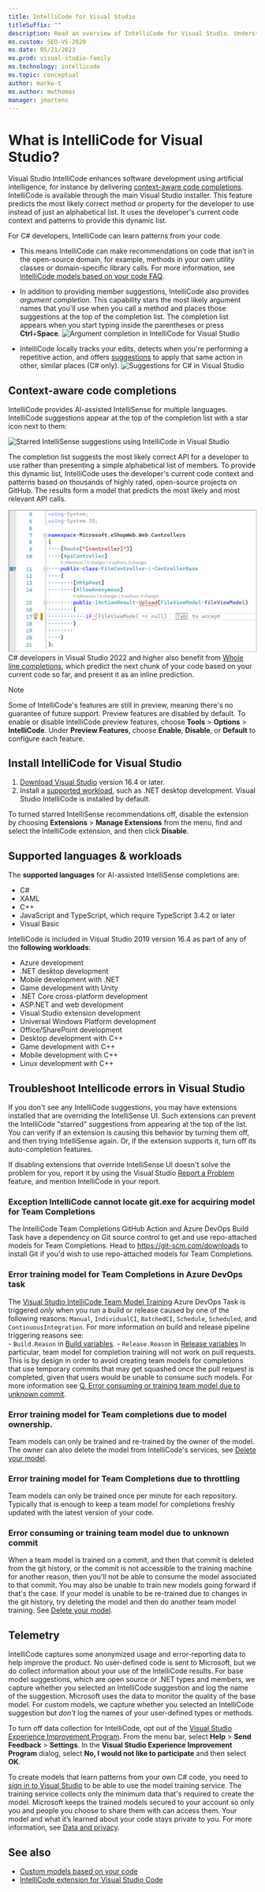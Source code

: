 ```yaml
---
title: IntelliCode for Visual Studio
titleSuffix: ""
description: Read an overview of IntelliCode for Visual Studio. Understand preview features, supported languages, prerequisites, troubleshooting issues, and telemetry.
ms.custom: SEO-VS-2020
ms.date: 05/21/2023
ms.prod: visual-studio-family
ms.technology: intellicode
ms.topic: conceptual
author: markw-t
ms.author: mwthomas
manager: jmartens
---
```

# What is IntelliCode for Visual Studio?

Visual Studio IntelliCode enhances software development using artificial intelligence, for instance by delivering [context-aware code completions](#context-aware-code-completions). IntelliCode is available through the main Visual Studio installer.  This feature predicts the most likely correct method or property for the developer to use instead of just an alphabetical list. It uses the developer's current code context and patterns to provide this dynamic list.

For C# developers, IntelliCode can learn patterns from your code. 
- This means IntelliCode can make recommendations on code that isn’t in the open-source domain, for example, methods in your own utility classes or domain-specific library calls. For more information, see [IntelliCode models based on your code FAQ](custom-models.md).

- In addition to providing member suggestions, IntelliCode also provides *argument completion*. This capability stars the most likely argument names that you'll use when you call a method and places those suggestions at the top of the completion list. The completion list appears when you start typing inside the parentheses or press **Ctrl**+**Space**.
  ![Argument completion in IntelliCode for Visual Studio](media/argument-completion.png)

- IntelliCode locally tracks your edits, detects when you're performing a repetitive action, and offers [suggestions](intellicode-suggestions.md) to apply that same action in other, similar places (C# only).
  ![Suggestions for C# in Visual Studio](media/refactorings-illustrated.png)

## Context-aware code completions

IntelliCode provides AI-assisted IntelliSense for multiple languages. IntelliCode suggestions appear at the top of the completion list with a star icon next to them:

![Starred IntelliSense suggestions using IntelliCode in Visual Studio](media/starred-intellisense-suggestions.png)

The completion list suggests the most likely correct API for a developer to use rather than presenting a simple alphabetical list of members. To provide this dynamic list, IntelliCode uses the developer's current code context and patterns based on thousands of highly rated, open-source projects on GitHub. The results form a model that predicts the most likely and most relevant API calls.

![C# Whole line completions in Visual Studio](media/intellicode-vs-wlc-small.png)
C# developers in Visual Studio 2022 and higher also benefit from [Whole line completions](visual-studio-whole-line-completions.md), which predict the next chunk of your code based on your current code so far, and present it as an inline prediction. 

> [!Note]
> Some of IntelliCode's features are still in preview, meaning there's no guarantee of future support. Preview features are disabled by default. To enable or disable IntelliCode preview features, choose **Tools** > **Options** > **IntelliCode**. Under **Preview Features**, choose **Enable**, **Disable**, or **Default** to configure each feature.

## Install IntelliCode for Visual Studio

1. [Download Visual Studio](https://visualstudio.microsoft.com/downloads/?utm_medium=microsoft&utm_source=learn.microsoft.com&utm_campaign=inline+link&utm_content=download+vs2019) version 16.4 or later.
2. Install a [supported workload](#supported-languages--workloads), such as .NET desktop development. 
   Visual Studio IntelliCode is installed by default.

To turned starred IntelliSense recommendations off, disable the extension by choosing **Extensions** > **Manage Extensions** from the menu, find and select the IntelliCode extension, and then click **Disable**.


## Supported languages & workloads

The **supported languages** for AI-assisted IntelliSense completions are:
- C#
- XAML
- C++
- JavaScript and TypeScript, which require TypeScript 3.4.2 or later
- Visual Basic

IntelliCode is included in Visual Studio 2019 version 16.4 as part of any of the **following workloads**:

- Azure development
- .NET desktop development
- Mobile development with .NET
- Game development with Unity
- .NET Core cross-platform development
- ASP.NET and web development
- Visual Studio extension development
- Universal Windows Platform development
- Office/SharePoint development
- Desktop development with C++
- Game development with C++
- Mobile development with C++
- Linux development with C++
  

## Troubleshoot Intellicode errors in Visual Studio 

If you don't see any IntelliCode suggestions, you may have extensions installed that are overriding the IntelliSense UI. Such extensions can prevent the IntelliCode "starred" suggestions from appearing at the top of the list. You can verify if an extension is causing this behavior by turning them off, and then trying IntelliSense again. Or, if the extension supports it, turn off its auto-completion features.

If disabling extensions that override IntelliSense UI doesn't solve the problem for you, report it by using the Visual Studio [Report a Problem](/visualstudio/ide/how-to-report-a-problem-with-visual-studio) feature, and mention IntelliCode in your report.

### **Exception IntelliCode cannot locate git.exe for acquiring model for Team Completions**
   The IntelliCode Team Completions GitHub Action and Azure DevOps Build Task have a dependency on Git source control to get and use repo-attached models for Team Completions. Head to https://git-scm.com/downloads to install Git if you'd wish to use repo-attached models for Team Completions. 
          
###  **Error training model for Team Completions in Azure DevOps task**
   The [Visual Studio IntelliCode Team Model Training](https://marketplace.visualstudio.com/items?itemName=VisualStudioExptTeam.VSIntelliCodeTeamModelTraining) Azure DevOps Task is triggered _only_ when you run a build or release caused by one of the following reasons: `Manual`, `IndividualCI`, `BatchedCI`, `Schedule`, `Scheduled`, and `ContinuousIntegration`. For more information on build and release pipeline triggering reasons see:        
    - `Build.Reason` in [Build variables](/azure/devops/pipelines/build/variables?view=azure-devops&preserve-view=true&tabs=yaml#build-variables).
    - `Release.Reason` in [Release variables](/azure/devops/pipelines/release/variables?view=azure-devops&preserve-view=true&tabs=batch#release-variables)
   In particular, team model for completion training will not work on pull requests. This is by design in order to avoid creating team models for completions that use temporary commits that may get squashed once the pull request is completed, given that users would be unable to consume such models. For more information see [Q. Error consuming or training team model due to unknown commit](#error-consuming-or-training-team-model-due-to-unknown-commit).
          
### **Error training model for Team completions due to model ownership**.
   Team models can only be trained and re-trained by the owner of the model. The owner can also delete the model from IntelliCode's services, see [Delete your model](custom-models.md#delete-your-model).

### **Error training model for Team Completions due to throttling**
   Team models can only be trained once per minute for each repository. Typically that is enough to keep a team model for completions freshly updated with the latest version of your code. 
          
### **Error consuming or training team model due to unknown commit**
   When a team model is trained on a commit, and then that commit is deleted from the git history, or the commit is not accessible to the training machine for another reason, then you'll not be able to consume the model associated to that commit. You may also be unable to train new models going forward if that's the case. If your model is unable to be re-trained due to changes in the git history, try deleting the model and then do another team model training. See [Delete your model](custom-models.md#delete-your-model).

## Telemetry

IntelliCode captures some anonymized usage and error-reporting data to help improve the product. No user-defined code is sent to Microsoft, but we do collect information about your use of the IntelliCode results.  For base model suggestions, which are open source or .NET types and members, we capture whether you selected an IntelliCode suggestion and log the name of the suggestion. Microsoft uses the data to monitor the quality of the base model. For custom models, we capture whether you selected an IntelliCode suggestion but *don't* log the names of your user-defined types or methods.

To turn off data collection for IntelliCode, opt out of the [Visual Studio Experience Improvement Program](/visualstudio/ide/visual-studio-experience-improvement-program). From the menu bar, select **Help** > **Send Feedback** > **Settings**. In the **Visual Studio Experience Improvement Program** dialog, select **No, I would not like to participate** and then select **OK**.

To create models that learn patterns from your own C# code, you need to [sign in to Visual Studio](/visualstudio/ide/signing-in-to-visual-studio) to be able to use the model training service. The training service collects only the minimum data that's required to create the model. Microsoft keeps the trained models secured to your account so only you and people you choose to share them with can access them. Your model and what it’s learned about your code stays private to you. For more information, see [Data and privacy](custom-models.md#data-and-privacy).

## See also

- [Custom models based on your code](custom-models.md)
- [IntelliCode extension for Visual Studio Code](intellicode-visual-studio-code.md)
